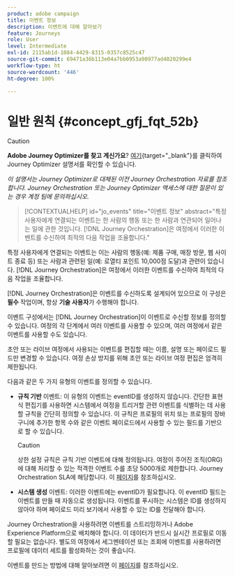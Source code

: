 ```yaml
---
product: adobe campaign
title: 이벤트 정보
description: 이벤트에 대해 알아보기
feature: Journeys
role: User
level: Intermediate
exl-id: 2115ab1d-1084-4429-8315-0357c8525c47
source-git-commit: 69471a36b113e04a7bb0953a90977ad4020299e4
workflow-type: ht
source-wordcount: '446'
ht-degree: 100%

---
```


# 일반 원칙 {#concept_gfj_fqt_52b}


>[!CAUTION]
>
>**Adobe Journey Optimizer를 찾고 계신가요**? [여기](https://experienceleague.adobe.com/ko/docs/journey-optimizer/using/ajo-home){target="_blank"}를 클릭하여 Journey Optimizer 설명서를 확인할 수 있습니다.
>
>
>_이 설명서는 Journey Optimizer로 대체된 이전 Journey Orchestration 자료를 참조합니다. Journey Orchestration 또는 Journey Optimizer 액세스에 대한 질문이 있는 경우 계정 팀에 문의하십시오._



>[!CONTEXTUALHELP]
>id="jo_events"
>title="이벤트 정보"
>abstract="특정 사용자에게 연결되는 이벤트는 한 사람의 행동 또는 한 사람과 연관되어 일어나는 일에 관한 것입니다. [!DNL Journey Orchestration]은 여정에서 이러한 이벤트를 수신하여 최적의 다음 작업을 조율합니다."

특정 사용자에게 연결되는 이벤트는 이는 사람의 행동(예: 제품 구매, 매장 방문, 웹 사이트 종료 등) 또는 사람과 관련된 일(예: 로열티 포인트 10,000점 도달)과 관련이 있습니다. [!DNL Journey Orchestration]은 여정에서 이러한 이벤트를 수신하여 최적의 다음 작업을 조율합니다.

[!DNL Journey Orchestration]은 이벤트를 수신하도록 설계되어 있으므로 이 구성은 **필수** 작업이며, 항상 **기술 사용자**&#x200B;가 수행해야 합니다.

이벤트 구성에서는 [!DNL Journey Orchestration]이 이벤트로 수신할 정보를 정의할 수 있습니다. 여정의 각 단계에서 여러 이벤트를 사용할 수 있으며, 여러 여정에서 같은 이벤트를 사용할 수도 있습니다.

초안 또는 라이브 여정에서 사용되는 이벤트를 편집할 때는 이름, 설명 또는 페이로드 필드만 변경할 수 있습니다. 여정 손상 방지를 위해 초안 또는 라이브 여정 편집은 엄격히 제한됩니다.

다음과 같은 두 가지 유형의 이벤트를 정의할 수 있습니다.

* **규칙 기반** 이벤트: 이 유형의 이벤트는 eventID를 생성하지 않습니다. 간단한 표현식 편집기를 사용하면 시스템에서 여정을 트리거할 관련 이벤트를 식별하는 데 사용할 규칙을 간단히 정의할 수 있습니다. 이 규칙은 프로필의 위치 또는 프로필의 장바구니에 추가한 항목 수와 같은 이벤트 페이로드에서 사용할 수 있는 필드를 기반으로 할 수 있습니다.

  >[!CAUTION]
  >
  >상한 설정 규칙은 규칙 기반 이벤트에 대해 정의됩니다. 여정이 주어진 조직(ORG)에 대해 처리할 수 있는 적격한 이벤트 수를 초당 5000개로 제한합니다. Journey Orchestration SLA에 해당합니다. 이 [페이지](https://helpx.adobe.com/kr/legal/product-descriptions/journey-orchestration.html)를 참조하십시오.

* **시스템 생성** 이벤트: 이러한 이벤트에는 eventID가 필요합니다. 이 eventID 필드는 이벤트를 만들 때 자동으로 생성됩니다. 이벤트를 푸시하는 시스템은 ID를 생성하지 않아야 하며 페이로드 미리 보기에서 사용할 수 있는 ID를 전달해야 합니다.

Journey Orchestration을 사용하려면 이벤트를 스트리밍하거나 Adobe Experience Platform으로 배치해야 합니다. 이 데이터가 반드시 실시간 프로필로 이동할 필요는 없습니다. 별도의 여정에서 세그멘테이션 또는 조회에 이벤트를 사용하려면 프로필에 데이터 세트를 활성화하는 것이 좋습니다.

이벤트를 만드는 방법에 대해 알아보려면 이 [페이지](../event/about-creating.md)를 참조하십시오.

